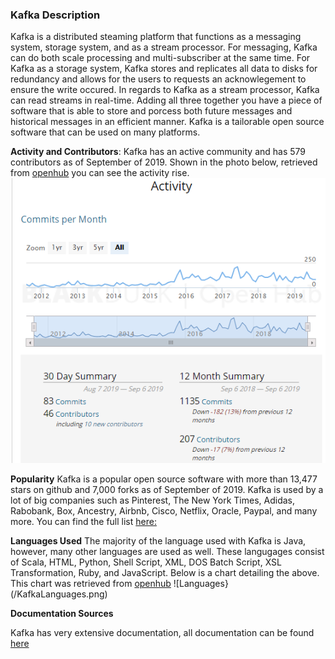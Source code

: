 ### Kafka Description

Kafka is a distributed steaming platform that functions as a messaging system, storage system, and as a stream processor. For messaging, Kafka can do both scale processing and multi-subscriber at the same time. For Kafka as a storage system, Kafka stores and replicates all data to disks for redundancy and allows for the users to requests an acknowlegement to ensure the write occured. In regards to Kafka as a stream processor, Kafka can read streams in real-time. Adding all three together you have a piece of software that is able to store and porcess both future messages and historical messages in an efficient manner. Kafka is a tailorable open source software that can be used on many platforms. 

**Activity and Contributors**: 
Kafka has an active community and has 579 contributors as of September of 2019. Shown in the photo below, retrieved from [openhub](https://www.openhub.net/p/apache-kafka) you can see the activity rise.
![Activity](/KafkaActivity.png)

 **Popularity**
Kafka is a popular open source software with more than 13,477 stars on github and 7,000 forks as of September of 2019. Kafka is used by a lot of big companies such as Pinterest, The New York Times, Adidas, Rabobank, Box, Ancestry, Airbnb, Cisco, Netflix, Oracle, Paypal, and many more. You can find the full list [here:](https://kafka.apache.org/powered-by)

**Languages Used**
The majority of the language used with Kafka is Java, however, many other languages are used as well. These langugages consist of Scala, HTML, Python, Shell Script, XML, DOS Batch Script, XSL Transformation, Ruby, and JavaScript. Below is a chart detailing the above. This chart was retrieved from [openhub](https://www.openhub.net/p/apache-kafka)
![Languages}(/KafkaLanguages.png)

**Documentation Sources**

Kafka has very extensive documentation, all documentation can be found [here](https://kafka.apache.org/documentation)

 
